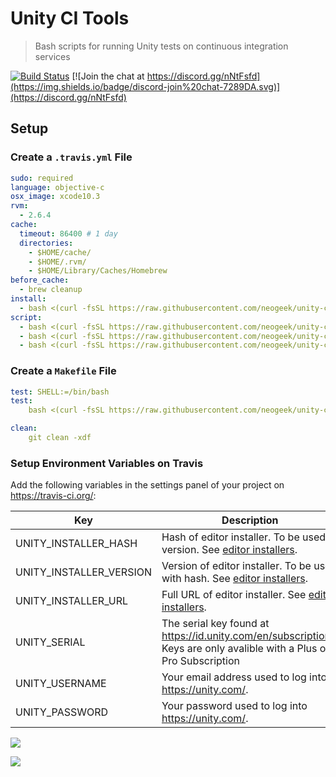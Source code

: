 # Unity CI Tools

> Bash scripts for running Unity tests on continuous integration services

[![Build Status](https://travis-ci.org/neogeek/unity-ci-tools.svg?branch=master)](https://travis-ci.org/neogeek/unity-ci-tools)
[![Join the chat at https://discord.gg/nNtFsfd](https://img.shields.io/badge/discord-join%20chat-7289DA.svg)](https://discord.gg/nNtFsfd)

## Setup

### Create a `.travis.yml` File

```yaml
sudo: required
language: objective-c
osx_image: xcode10.3
rvm:
  - 2.6.4
cache:
  timeout: 86400 # 1 day
  directories:
    - $HOME/cache/
    - $HOME/.rvm/
    - $HOME/Library/Caches/Homebrew
before_cache:
  - brew cleanup
install:
  - bash <(curl -fsSL https://raw.githubusercontent.com/neogeek/unity-ci-tools/master/bin/install.sh)
script:
  - bash <(curl -fsSL https://raw.githubusercontent.com/neogeek/unity-ci-tools/master/bin/auth.sh)
  - bash <(curl -fsSL https://raw.githubusercontent.com/neogeek/unity-ci-tools/master/bin/test.sh)
  - bash <(curl -fsSL https://raw.githubusercontent.com/neogeek/unity-ci-tools/master/bin/deauth.sh)
```

### Create a `Makefile` File

```yaml
test: SHELL:=/bin/bash
test:
	bash <(curl -fsSL https://raw.githubusercontent.com/neogeek/unity-ci-tools/master/bin/test.sh)

clean:
	git clean -xdf
```

### Setup Environment Variables on Travis

Add the following variables in the settings panel of your project on <https://travis-ci.org/>:

| Key                     | Description                                                                                                             | Required |
| ----------------------- | ----------------------------------------------------------------------------------------------------------------------- | -------- |
| UNITY_INSTALLER_HASH    | Hash of editor installer. To be used to version. See [editor installers](data/editor-installers.json).                  | No       |
| UNITY_INSTALLER_VERSION | Version of editor installer. To be used with hash. See [editor installers](data/editor-installers.json).                | No       |
| UNITY_INSTALLER_URL     | Full URL of editor installer. See [editor installers](data/editor-installers.json).                                     | No       |
| UNITY_SERIAL            | The serial key found at <https://id.unity.com/en/subscriptions>. Keys are only avalible with a Plus or Pro Subscription | Yes      |
| UNITY_USERNAME          | Your email address used to log into <https://unity.com/>.                                                               | Yes      |
| UNITY_PASSWORD          | Your password used to log into <https://unity.com/>.                                                                    | Yes      |

![](screenshots/travis-env-variables-empty.png)

![](screenshots/travis-env-variables-filled-out.png)
